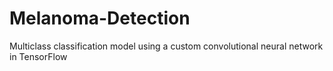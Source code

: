 # Melanoma-Detection
Multiclass classification model using a custom convolutional neural network in TensorFlow
